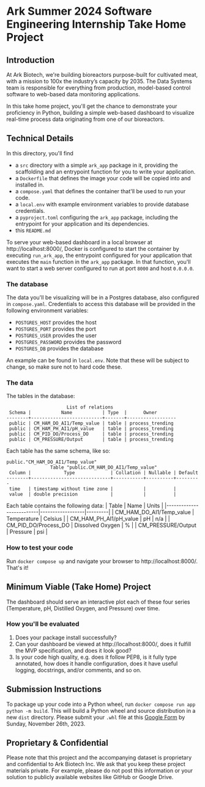 # Ark Summer 2024 Software Engineering Internship Take Home Project

## Introduction

At Ark Biotech, we're building bioreactors purpose-built for cultivated meat, with a mission to 100x the industry’s capacity by 2035. The Data Systems team is responsible for everything from production, model-based control software to web-based data monitoring applications.

In this take home project, you'll get the chance to demonstrate your proficiency in Python, building a simple web-based dashboard to visualize real-time process data originating from one of our bioreactors.

## Technical Details

In this directory, you'll find
- a `src` directory with a simple `ark_app` package in it, providing the scaffolding and an entrypoint function for you to write your application.
- a `Dockerfile` that defines the image your code will be copied into and installed in.
- a `compose.yaml` that defines the container that'll be used to run your code.
- a `local.env` with example environment variables to provide database credentials.
- a `pyproject.toml` configuring the `ark_app` package, including the entrypoint for your application and its dependencies.
- this `README.md`

To serve your web-based dashboard in a local browser at http://localhost:8000/, Docker is configured to start the container by executing `run_ark_app`, the entrypoint configured for your application that executes the `main` function in the `ark_app` package. In that function, you'll want to start a web server configured to run at port `8000` and host `0.0.0.0`.

### The database

The data you'll be visualizing will be in a Postgres database, also configured in `compose.yaml`. Credentials to access this database will be provided in the following environment variables:
- `POSTGRES_HOST` provides the host
- `POSTGRES_PORT` provides the port
- `POSTGRES_USER` provides the user
- `POSTGRES_PASSWORD` provides the password
- `POSTGRES_DB` provides the database

An example can be found in `local.env`. Note that these will be subject to change, so make sure not to hard code these.

### The data

The tables in the database:
```
                      List of relations
 Schema |           Name           | Type  |      Owner       
--------+--------------------------+-------+------------------
 public | CM_HAM_DO_AI1/Temp_value | table | process_trending
 public | CM_HAM_PH_AI1/pH_value   | table | process_trending
 public | CM_PID_DO/Process_DO     | table | process_trending
 public | CM_PRESSURE/Output       | table | process_trending
```

Each table has the same schema, like so:
```
public."CM_HAM_DO_AI1/Temp_value"
                Table "public.CM_HAM_DO_AI1/Temp_value"
 Column |            Type             | Collation | Nullable | Default 
--------+-----------------------------+-----------+----------+---------
 time   | timestamp without time zone |           |          | 
 value  | double precision            |           |          | 
```

Each table contains the following data:
| Table                    | Name             | Units   |
|--------------------------|------------------|---------|
| CM_HAM_DO_AI1/Temp_value | Temperature      | Celsius |
| CM_HAM_PH_AI1/pH_value   | pH               | n/a     |
| CM_PID_DO/Process_DO     | Dissolved Oxygen | %       |
| CM_PRESSURE/Output       | Pressure         | psi     |

### How to test your code

Run `docker compose up` and navigate your browser to http://localhost:8000/. That's it!

## Minimum Viable (Take Home) Project

The dashboard should serve an interactive plot each of these four series (Temperature, pH, Distilled Oxygen, and Pressure) over time.

### How you'll be evaluated

1) Does your package install successfully?
2) Can your dashboard be viewed at http://localhost:8000/, does it fulfill the MVP specification, and does it look good?
3) Is your code high quality, e.g. does it follow PEP8, is it fully type annotated, how does it handle configuration, does it have useful logging, docstrings, and/or comments, and so on.

## Submission Instructions

To package up your code into a Python wheel, run `docker compose run app python -m build`. This will build a Python wheel and source distribution in a new `dist` directory. Please submit your `.whl` file at this [Google Form](https://forms.gle/cbRsUXBGDiXTAUc88) by Sunday, November 26th, 2023.

## Proprietary & Confidential

Please note that this project and the accompanying dataset is proprietary and confidential to Ark Biotech Inc. We ask that you keep these project materials private. For example, please do not post this information or your solution to publicly available websites like GitHub or Google Drive.
